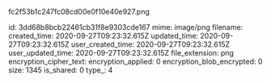 fc2f53b1c247fc08cd00e0f10e40e927.png

id: 3dd68b8bcb22461cb31f8e9303cde167
mime: image/png
filename: 
created_time: 2020-09-27T09:23:32.615Z
updated_time: 2020-09-27T09:23:32.615Z
user_created_time: 2020-09-27T09:23:32.615Z
user_updated_time: 2020-09-27T09:23:32.615Z
file_extension: png
encryption_cipher_text: 
encryption_applied: 0
encryption_blob_encrypted: 0
size: 1345
is_shared: 0
type_: 4